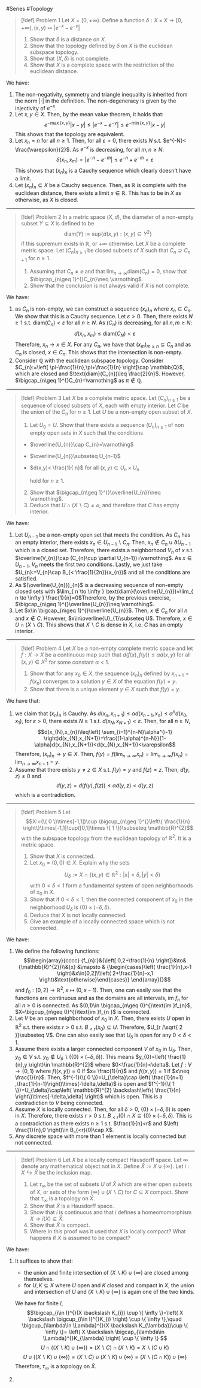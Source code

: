 #Series  #Topology 

> [!def] Problem 1
> Let $X=[0,+\infty)$. Define a function $\delta:X\times X\to [0,+\infty),(x,y)\mapsto \left| e^{-x}-e^{-y} \right|$
> 1. Show that $\delta$ is a distance on $X$.
> 2. Show that the topology defined by $\delta$ on $X$ is the euclidean subspace topology.
> 3. Show that $(X,\delta)$ is not complete.
> 4. Show that $X$ is a complete space with the restriction of the euclidean distance.

We have:
1. The non-negativity, symmetry and triangle inequality is inherited from the norm $\left| \cdot  \right|$ in the definition. The non-degeneracy is given by the injectivity of $e^{-x}$. 
2. Let $x,y\in X$. Then, by the mean value theorem, it holds that: $$e^{-\max\{ x,y \}}\left| x-y \right| \leq\left| e^{-x}-e^{-y} \right| \leq e^{-\min\{ x,y \}}\left| x-y \right| $$This shows that the topology are equivalent.
3. Let $x_{n}=n$ for all $n\geq 1$. Then, for all $\varepsilon>0$, there exists $N$ s.t. $e^{-N}< \frac{\varepsilon}{2}$. As $e^{-x}$ is decreasing, for all $m,n\geq N$: $$\delta(x_{n},x_{m})=\left| e^{-n}-e^{-m} \right|\leq e^{-n}+e^{-m}<\varepsilon $$This shows that $(x_{n})_{n}$ is a Cauchy sequence which clearly doesn't have a limit.
4. Let $(x_{n})_{n}\subseteq X$ be a Cauchy sequence. Then, as $\mathbb{R}$ is complete with the euclidean distance, there exists a limit $x\in \mathbb{R}$. This has to be in $X$ as otherwise, as $X$ is closed.
---
> [!def] Problem 2
> In a metric space $(X,d)$, the diameter of a non-empty subset $Y\subseteq X$ is defined to be $$\text{diam}(Y):=\text{sup}\{ d(x,y):(x,y)\in Y^{2} \}$$ if this supremum exists in $\mathbb{R}$, or $+\infty$ otherwise. Let $X$ be a complete metric space. Let $(C_{n})_{n\geq 1}$ be closed subsets of $X$ such that $C_{n}\supseteq C_{n+1}$ for $n\geq 1$.
> 1. Assuming that $C_{n}\neq \varnothing$ and that $\lim_{ n \to \infty }\text{diam}(C_{n})=0$, show that $\bigcap_{n\geq 1}^{}C_{n}\neq \varnothing$.
> 2. Show that the conclusion is not always valid if $X$ is not complete.

We have:
1. as $C_{n}$ is non-empty, we can construct a sequence $(x_{n})_{n}$ where $x_{n}\in C_{n}$. We show that this is a Cauchy sequence. Let $\varepsilon>0$. Then, there exists $N\geq 1$ s.t. $\text{diam}(C_{n})<\varepsilon$ for all $n\geq N$. As $(C_{n})$ is decreasing, for all $n,m\geq N$:$$d(x_{n},x_{m})\leq \text{diam}(C_{N})<\varepsilon$$ Therefore, $x_{n}\to x\in X$. For any $C_{n}$, we have that $(x_{m})_{m\geq n}\subseteq C_{n}$ and as $C_{n}$ is closed, $x\in C_{n}$. This shows that the intersection is non-empty.
2. Consider $\mathbb{Q}$ with the euclidean subspace topology. Consider $C_{n}:=\left[ \pi-\frac{1}{n},\pi+\frac{1}{n} \right]\cap \mathbb{Q}$, which are closed and $\text{diam}(C_{n})\leq \frac{2}{n}$. However, $\bigcap_{n\geq 1}^{}C_{n}=\varnothing$ as $\pi \notin \mathbb{Q}$.
---
> [!def] Problem 3
> Let $X$ be a complete metric space. Let $(C_{n})_{n\geq 1}$ be a sequence of closed subsets of $X$, each with empty interior. Let $C$ be the union of the $C_{n}$ for $n\geq 1$. Let $U$ be a non-empty open subset of $X$.
> 1. Let $U_{0}=U$. Show that there exists a sequence $(U_{n})_{n\geq 1}$ of non empty open sets in $X$ such that the conditions 
> 	- $\overline{U_{n}}\cap C_{n}=\varnothing$
> 	- $\overline{U_{n}}\subseteq U_{n-1}$
> 	- $d(x,y)< \frac{1}{ n}$ for all $(x,y)\in U_{n}\times U_{n}$
> 
>      hold for $n\geq 1$.
>   2. Show that $\bigcap_{n\geq 1}^{}\overline{U_{n}}\neq \varnothing$.
>   3. Deduce that $U\cap(X \backslash C)\neq \varnothing$, and therefore that $C$ has empty interior.

We have: 
1. Let $U_{n-1}$ be a non-empty open set that meets the condition. As $C_{n}$ has an empty interior, there exists $x_{n}\in U_{n-1}\backslash C_{n}$. Then, $x_{n}\notin C_{n}\cup \partial U_{n-1}$ which is a closed set. Therefore, there exists a neighborhood $V_{n}$ of $x$ s.t. $\overline{V_{n}}\cap (C_{n}\cup \partial U_{n-1})=\varnothing$. As $x\in U_{n-1}$, $V_{n}$ meets the first two conditions. Lastly, we just take $U_{n}:=V_{n}\cap B_{< \frac{1}{2n}}(x_{n})$ and all the conditions are satisfied.
2. As $(\overline{U_{n}})_{n}$ is a decreasing sequence of non-empty closed sets with $\lim_{ n \to \infty } \text{diam}(\overline{U_{n}})=\lim_{ n \to \infty } \frac{1}{n}=0$Therefore, by the previous exercise, $\bigcap_{n\geq 1}^{}\overline{U_{n}}\neq \varnothing$.
3. Let $x\in \bigcap_{n\geq 1}^{}\overline{U_{n}}$. Then, $x\notin C_{n}$ for all $n$ and $x\notin C$. However, $x\in\overline{U}_{1}\subseteq U$. Therefore, $x\in U\cap(X \backslash C)$. This shows that $X\backslash C$ is dense in $X$, i.e. $C$ has an empty interior. 
---
> [!def] Problem 4
> Let $X$ be a non-empty complete metric space and let $f:X\to X$ be a continuous map such that $d(f(x),f(y))\leq\alpha d(x,y)$ for all $(x,y)\in X^{2}$ for some constant $\alpha<1$.
> 1. Show that for any $x_{0}\in X$, the sequence $(x_{n})_{n}$ defined by $x_{n+1}=f(x_{n})$ converges to a solution $y\in X$ of the equation $f(y)=y$.
> 2. Show that there is a unique element $y\in X$ such that $f(y)=y$.

We have that: 
1. we claim that $(x_{n})_{n}$ is Cauchy. As $d(x_{n},x_{n+1})\leq\alpha d(x_{n-1},x_{n})\leq\alpha^nd(x_{0},x_{1})$, for $\varepsilon>0$, there exists $N\geq 1$ s.t. $d(x_{N},x_{N+1})<\varepsilon$.  Then, for all $n\geq N$, $$d(x_{N},x_{n})\leq\left( \sum_{i=1}^{n-N}\alpha^{i-1} \right)d(x_{N},x_{N+1})=\frac{(1-\alpha)^{n-N}}{1-\alpha}d(x_{N},x_{N+1})<d(x_{N},x_{N+1})<\varepsilon$$Therefore, $(x_{n})_{n}\to y\in X$. Then, $f(y)=f(\lim_{ n \to \infty }x_{n})=\lim_{ n \to \infty }f(x_{n})=\lim_{ n \to \infty }x_{n+1}=y$.
2. Assume that there exists $y\neq z\in X$ s.t. $f(y)=y$ and $f(z)=z$. Then, $d(y,z)\neq0$ and $$d(y,z)=d(f(y),f(z))\leq\alpha d(y,z)<d(y,z)$$which is a contradiction.
---
> [!def] Problem 5
> Let $$X:=(\{ 0 \}\times[-1,1])\cup \bigcup_{n\geq 1}^{}\left\{  \frac{1}{n}  \right\}\times[-1,1]\cup([0,1]\times \{ 1 \})\subseteq \mathbb{R}^{2}$$ with the subspace topology from the euclidean topology of $\mathbb{R}^{2}$. It is a metric space.
> 1. Show that $X$ is connected.
> 2. Let $x_{0}=(0,0)\in X$. Explain why the sets $$U_{\delta}:=X \cap \{ (x,y)\in \mathbb{R}^{2}:\left| x \right| <\delta,\left| y \right| <\delta \}$$with $0<\delta<1$ form a fundamental system of open neighborhoods of $x_{0}$ in $X$.
> 3. Show that if $0<\delta<1$, then the connected component of $x_{0}$ in the neighborhood $U_{\delta}$ is $\{ 0 \}\times(-\delta,\delta)$.
> 4. Deduce that $X$ is not locally connected. 
> 5. Give an example of a locally connected space which is not connected.

We have:
1. We define the following functions: 
	$$\begin{array}{cccc} {f_{n}:}&{\left[ 0,2+\frac{1}{n} \right]}&\to&{\mathbb{R}^{2}}\\&{x} &\mapsto & {\begin{cases}\left( \frac{1}{n},x-1 \right)&x\in[0,2]\\\left( 2+\frac{1}{n}-x,1 \right)&\text{otherwise}\end{cases}} \end{array}{}$$and $f_{0}:[0,2]\to \mathbb{R}^{2},x\mapsto(0,x-1)$. Then, one can easily see that the functions are continuous and as the domains are all intervals, $\text{im }f_{n}$ for all $n\geq 0$ is connected. As $(0,1)\in \bigcap_{n\geq 0}^{}\text{im }f_{n}$, $X=\bigcup_{n\geq 0}^{}\text{im }f_{n }$ is connected.
2. Let $V$ be an open neighborhood of $x_{0}$ in $X$. Then, there exists $U$ open in $\mathbb{R}^{2}$ s.t. there exists $r>0$ s.t. $B_{<r}(x_{0})\subseteq U$. Therefore, $U_{r /\sqrt{ 2 }}\subseteq V$. One can also easily see that $U_{\delta}$ is open for any $0<\delta<1$. 
3. Assume there exists a larger connected component $V$ of $x_{0}$ in $U_{\delta}$. Then, $y_{0}\in V$ s.t. $y_{0}\notin U_{\delta}\backslash(\{ 0 \}\times(-\delta,\delta))$. This means $y_{0}=\left( \frac{1}{n},y \right)\in \mathbb{R}^{2}$ where $0<\frac{1}{n}<\delta$. Let $f:V\to \{ 0,1 \}$ where $f((x,y))=0$ if $x= \frac{1}{n}$ and $f((x,y))=1$ if $x\neq \frac{1}{n}$. Then, $f^{-1}(\{ 0 \})=U_{\delta}\cap \left( \frac{1}{n+1} ,\frac{1}{n-1}\right)\times(-\delta,\delta)$ is open and $f^{-1}(\{ 1 \})=U_{\delta}\cap\left(  \mathbb{R}^{2} \backslash\left\{  \frac{1}{n}  \right\}\times[-\delta,\delta] \right)$ which is open. This is a contradiction to $V$ being connected.
4. Assume $X$ is locally connected. Then, for all $\delta>0$, $\{ 0 \}\times(-\delta,\delta)$ is open in $X$. Therefore, there exists $r>0$ s.t. $B_{<r}(0)\cap X\subseteq \{ 0 \}\times(-\delta,\delta)$. This is a contradiction as there exists $n\geq 1$ s.t. $\frac{1}{n}<r$ and $\left( \frac{1}{n},0 \right)\in B_{<r}(0)\cap X$.
5. Any discrete space with more than 1 element is locally connected but not connected.
---
> [!def] Problem 6
> Let $X$ be a locally compact Hausdorff space. Let $\infty$ denote any mathematical object not in $X$. Define $\widehat{X}:=X\cup \{ \infty \}$. Let $i:X\hookrightarrow\widehat{X}$ be the inclusion map.
> 1. Let $\tau_{\infty}$ be the set of subsets $U$ of $\widehat{X}$ which are either open subsets of $X$, or sets of the form $\{ \infty \}\cup(X \backslash C)$ for $C\subseteq X$ compact. Show that $\tau_{\infty}$ is a topology on $\widehat{X}$.
> 2. Show that $\widehat{X}$ is a Hausdorff space.
> 3. Show that $i$ is continuous and that $i$ defines a homeomomorphism $X\to i(X)\subseteq \widehat{X}$.
> 4. Show that $\widehat{X}$ is compact.
> 5. Where in this proof was it used that $X$ is locally compact? What happens if $X$ is assumed to be compact?

We have: 
1. It suffices to show that: 
	- the union and finite intersection of $(X \backslash K)\cup \{ \infty \}$ are closed among themselves.
	- for $U,K\subseteq X$ where $U$ open and $K$ closed and compact in $X$, the union and intersection of $U$ and $(X \backslash K)\cup \{ \infty \}$ is again one of the two kinds. 

   We have for finite $I$,$$\bigcap_{i\in I}^{}(X \backslash K_{i}) \cup \{ \infty \}=\left( X \backslash \bigcup_{i\in I}^{}K_{i} \right) \cup \{ \infty \},\quad \bigcup_{\lambda\in \Lambda}^{}(X \backslash K_{\lambda})\cup \{ \infty \}= \left( X \backslash \bigcap_{\lambda\in \Lambda}^{}K_{\lambda} \right) \cup \{ \infty \} $$
$$U\cap((X \backslash K)\cup \{ \infty \})=(X \backslash C)\cap(X \backslash K)=X \backslash (C \cup K)$$$$U\cup((X \backslash K)\cup \{ \infty \})=(X \backslash C)\cup(X\backslash K)\cup \{ \infty \}=(X \backslash (C\cap K))\cup \{ \infty \}$$Therefore, $\tau_{\infty}$ is a topology on $\widehat{X}$.
2. 
